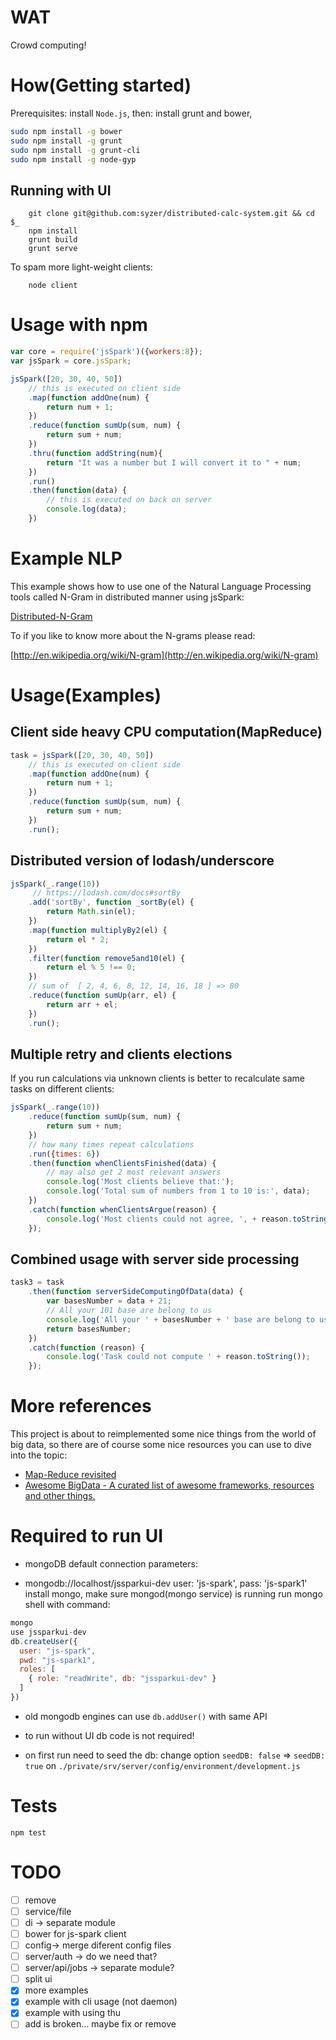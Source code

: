 WAT
===

Crowd computing!


How(Getting started)
====================
Prerequisites: install `Node.js`, then:
install grunt and bower,

```bash
sudo npm install -g bower
sudo npm install -g grunt
sudo npm install -g grunt-cli
sudo npm install -g node-gyp
```

Running with UI
---------------
        git clone git@github.com:syzer/distributed-calc-system.git && cd $_
        npm install
        grunt build
        grunt serve

To spam more light-weight clients:        
        
        node client

        
Usage with npm
==============

```js
var core = require('jsSpark')({workers:8});
var jsSpark = core.jsSpark;

jsSpark([20, 30, 40, 50])
    // this is executed on client side
    .map(function addOne(num) {
        return num + 1;
    })
    .reduce(function sumUp(sum, num) {
        return sum + num;
    })
    .thru(function addString(num){
        return "It was a number but I will convert it to " + num; 
    })
    .run()
    .then(function(data) {
        // this is executed on back on server
        console.log(data);
    })
```        

Example NLP
===========
This example shows how to use one of the Natural Language Processing tools called N-Gram
in distributed manner using jsSpark:


[Distributed-N-Gram](https://github.com/syzer/distributedNgram)


To if you like to know more about the N-grams please read: 

[http://en.wikipedia.org/wiki/N-gram](http://en.wikipedia.org/wiki/N-gram) 


Usage(Examples)
===============
Client side heavy CPU computation(MapReduce)
--------------------------------------------

```JavaScript
task = jsSpark([20, 30, 40, 50])
    // this is executed on client side
    .map(function addOne(num) {
        return num + 1;
    })
    .reduce(function sumUp(sum, num) {
        return sum + num;
    })
    .run();
```


Distributed version of lodash/underscore 
----------------------------------------

```JavaScript
jsSpark(_.range(10))
     // https://lodash.com/docs#sortBy
    .add('sortBy', function _sortBy(el) {
        return Math.sin(el);
    })
    .map(function multiplyBy2(el) {
        return el * 2;
    })
    .filter(function remove5and10(el) {
        return el % 5 !== 0;
    })
    // sum of  [ 2, 4, 6, 8, 12, 14, 16, 18 ] => 80
    .reduce(function sumUp(arr, el) {
        return arr + el;
    })
    .run();
```


Multiple retry and clients elections
------------------------------------
If you run calculations via unknown clients is better to recalculate 
same tasks on different clients:


```JavaScript
jsSpark(_.range(10))
    .reduce(function sumUp(sum, num) {
        return sum + num;
    })
    // how many times repeat calculations
    .run({times: 6})
    .then(function whenClientsFinished(data) {
        // may also get 2 most relevant answers
        console.log('Most clients believe that:');
        console.log('Total sum of numbers from 1 to 10 is:', data);
    })
    .catch(function whenClientsArgue(reason) {
        console.log('Most clients could not agree, ', + reason.toString());
    });
```


Combined usage with server side processing
------------------------------------------

```JavaScript
task3 = task
    .then(function serverSideComputingOfData(data) {
        var basesNumber = data + 21;
        // All your 101 base are belong to us
        console.log('All your ' + basesNumber + ' base are belong to us');
        return basesNumber;
    })
    .catch(function (reason) {
        console.log('Task could not compute ' + reason.toString());
    });
```



More references
===============
This project is about to reimplemented some nice things from the world of big data, so there are of course some nice
resources you can use to dive into the topic:

* [Map-Reduce revisited](http://citeseerx.ist.psu.edu/viewdoc/download?doi=10.1.1.104.5859&rep=rep1&type=pdf)
* [Awesome BigData - A curated list of awesome frameworks, resources and other things.](https://github.com/onurakpolat/awesome-bigdata)


Required to run UI
==================
* mongoDB
default connection parameters:

* mongodb://localhost/jssparkui-dev user: 'js-spark', pass: 'js-spark1'
install mongo, make sure mongod(mongo service) is running
run mongo shell with command:

```js
mongo
use jssparkui-dev
db.createUser({ 
  user: "js-spark",
  pwd: "js-spark1",
  roles: [
    { role: "readWrite", db: "jssparkui-dev" }
  ]
})
```
* old mongodb engines can use `db.addUser()` with same API
* to run without UI db code is not required!

* on first run need to seed the db: change option `seedDB: false` => `seedDB: true`
on `./private/srv/server/config/environment/development.js`

Tests
=====
`npm test`


TODO
====
- [ ] remove
- [ ] service/file
- [ ] di -> separate module
- [ ] bower for js-spark client
- [ ] config-> merge diferent config files
- [ ] server/auth -> do we need that?
- [ ] server/api/jobs -> separate module?
- [ ] split ui
- [X] more examples
- [X] example with cli usage (not daemon)
- [X] example with using thu
- [ ] add is broken... maybe fix or remove
